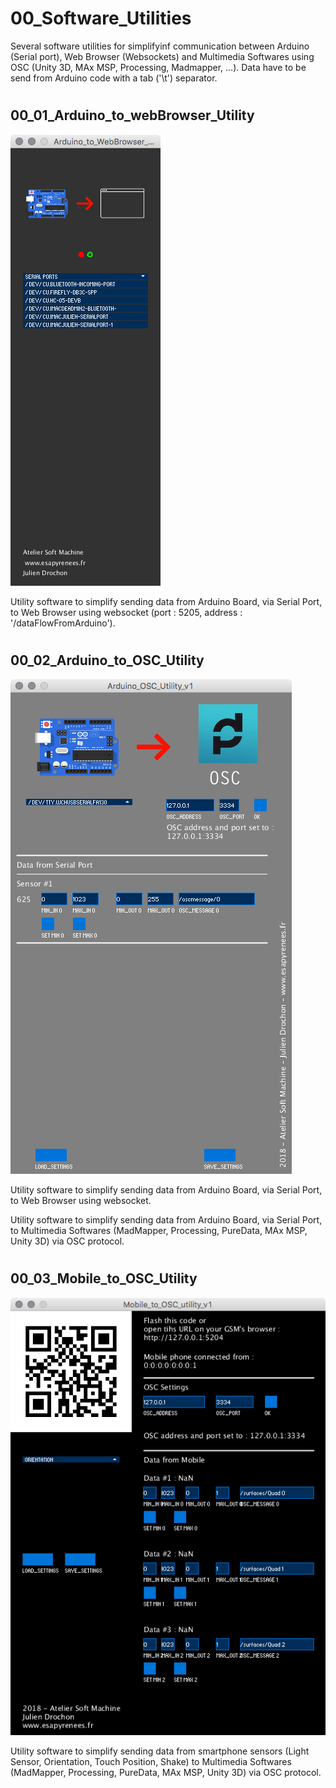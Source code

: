 # 00_Software_Utilities
Several software utilities for simplifyinf communication between Arduino (Serial port), Web Browser (Websockets) and Multimedia Softwares using OSC (Unity 3D, MAx MSP, Processing, Madmapper, …).
Data have to be send from Arduino code with a tab ('\t') separator.
#
## 00_01_Arduino_to_webBrowser_Utility
![screenshot of utility](https://raw.githubusercontent.com/JulienDrochon/-00_Software_utilities/master/00_01_Arduino_to_webBrowser_Utility/screenshot.png)



Utility software to simplify sending data from Arduino Board, via Serial Port, to Web Browser using websocket (port : 5205, address : '/dataFlowFromArduino').
#
## 00_02_Arduino_to_OSC_Utility

![enter image description here](https://raw.githubusercontent.com/JulienDrochon/-00_Software_utilities/master/00_02_Arduino_to_OSC_Utility/screenshot.png)



Utility software to simplify sending data from Arduino Board, via Serial Port, to Web Browser using websocket.

Utility software to simplify sending data from Arduino Board, via Serial Port, to Multimedia Softwares (MadMapper, Processing, PureData, MAx MSP, Unity 3D) via OSC protocol.
#
## 00_03_Mobile_to_OSC_Utility

![enter image description here](https://raw.githubusercontent.com/JulienDrochon/-00_Software_utilities/master/00_03_Mobile_to_OSC_Utility/screenshot.png)



Utility software to simplify sending data from smartphone sensors (Light Sensor, Orientation, Touch Position, Shake) to Multimedia Softwares (MadMapper, Processing, PureData, MAx MSP, Unity 3D) via OSC protocol.
#
